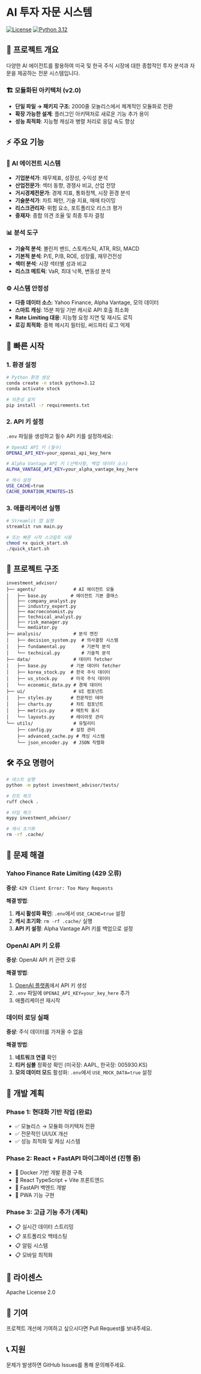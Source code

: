 # AI 투자 자문 시스템

[![License](https://img.shields.io/badge/License-Apache%202.0-blue.svg)](https://opensource.org/licenses/Apache-2.0)
[![Python 3.12](https://img.shields.io/badge/python-3.12+-blue.svg)](https://www.python.org/downloads/release/python-3120/)

## 🚀 프로젝트 개요

다양한 AI 에이전트를 활용하여 미국 및 한국 주식 시장에 대한 종합적인 투자 분석과 자문을 제공하는 전문 시스템입니다.

### 🏗️ 모듈화된 아키텍처 (v2.0)
- **단일 파일 → 패키지 구조**: 2000줄 모놀리스에서 체계적인 모듈화로 전환
- **확장 가능한 설계**: 플러그인 아키텍처로 새로운 기능 추가 용이
- **성능 최적화**: 지능형 캐싱과 병렬 처리로 응답 속도 향상

## ⚡ 주요 기능

### 🤖 AI 에이전트 시스템
- **기업분석가**: 재무제표, 성장성, 수익성 분석
- **산업전문가**: 섹터 동향, 경쟁사 비교, 산업 전망
- **거시경제전문가**: 경제 지표, 통화정책, 시장 환경 분석
- **기술분석가**: 차트 패턴, 기술 지표, 매매 타이밍
- **리스크관리자**: 위험 요소, 포트폴리오 리스크 평가
- **중재자**: 종합 의견 조율 및 최종 투자 결정

### 📊 분석 도구
- **기술적 분석**: 볼린저 밴드, 스토캐스틱, ATR, RSI, MACD
- **기본적 분석**: P/E, P/B, ROE, 성장률, 재무건전성
- **섹터 분석**: 시장 섹터별 성과 비교
- **리스크 메트릭**: VaR, 최대 낙폭, 변동성 분석

### ⚙️ 시스템 안정성
- **다중 데이터 소스**: Yahoo Finance, Alpha Vantage, 모의 데이터
- **스마트 캐싱**: 15분 파일 기반 캐시로 API 호출 최소화
- **Rate Limiting 대응**: 지능형 요청 지연 및 재시도 로직
- **로깅 최적화**: 중복 메시지 필터링, 써드파티 로그 억제

## 🚀 빠른 시작

### 1. 환경 설정

```bash
# Python 환경 생성
conda create -n stock python=3.12
conda activate stock

# 의존성 설치
pip install -r requirements.txt
```

### 2. API 키 설정

`.env` 파일을 생성하고 필수 API 키를 설정하세요:

```bash
# OpenAI API 키 (필수)
OPENAI_API_KEY=your_openai_api_key_here

# Alpha Vantage API 키 (선택사항, 백업 데이터 소스)
ALPHA_VANTAGE_API_KEY=your_alpha_vantage_key_here

# 캐시 설정
USE_CACHE=true
CACHE_DURATION_MINUTES=15
```

### 3. 애플리케이션 실행

```bash
# Streamlit 앱 실행
streamlit run main.py

# 또는 빠른 시작 스크립트 사용
chmod +x quick_start.sh
./quick_start.sh
```

## 📁 프로젝트 구조

```
investment_advisor/
├── agents/              # AI 에이전트 모듈
│   ├── base.py         # 에이전트 기본 클래스
│   ├── company_analyst.py
│   ├── industry_expert.py
│   ├── macroeconomist.py
│   ├── technical_analyst.py
│   ├── risk_manager.py
│   └── mediator.py
├── analysis/            # 분석 엔진
│   ├── decision_system.py  # 의사결정 시스템
│   ├── fundamental.py      # 기본적 분석
│   └── technical.py        # 기술적 분석
├── data/                # 데이터 fetcher
│   ├── base.py         # 기본 데이터 fetcher
│   ├── korea_stock.py  # 한국 주식 데이터
│   ├── us_stock.py     # 미국 주식 데이터
│   └── economic_data.py # 경제 데이터
├── ui/                  # UI 컴포넌트
│   ├── styles.py       # 전문적인 테마
│   ├── charts.py       # 차트 컴포넌트
│   ├── metrics.py      # 메트릭 표시
│   └── layouts.py      # 레이아웃 관리
└── utils/               # 유틸리티
    ├── config.py       # 설정 관리
    ├── advanced_cache.py # 캐싱 시스템
    └── json_encoder.py  # JSON 직렬화
```

## 🛠️ 주요 명령어

```bash
# 테스트 실행
python -m pytest investment_advisor/tests/

# 린트 체크
ruff check .

# 타입 체크
mypy investment_advisor/

# 캐시 초기화
rm -rf .cache/
```

## 🔧 문제 해결

### Yahoo Finance Rate Limiting (429 오류)

**증상**: `429 Client Error: Too Many Requests`

**해결 방법**:
1. **캐시 활성화 확인**: `.env`에서 `USE_CACHE=true` 설정
2. **캐시 초기화**: `rm -rf .cache/` 실행
3. **API 키 설정**: Alpha Vantage API 키를 백업으로 설정

### OpenAI API 키 오류

**증상**: OpenAI API 키 관련 오류

**해결 방법**:
1. [OpenAI 플랫폼](https://platform.openai.com/api-keys)에서 API 키 생성
2. `.env` 파일에 `OPENAI_API_KEY=your_key_here` 추가
3. 애플리케이션 재시작

### 데이터 로딩 실패

**증상**: 주식 데이터를 가져올 수 없음

**해결 방법**:
1. **네트워크 연결** 확인
2. **티커 심볼** 정확성 확인 (미국장: AAPL, 한국장: 005930.KS)
3. **모의 데이터 모드** 활성화: `.env`에서 `USE_MOCK_DATA=true` 설정

## 🚧 개발 계획

### Phase 1: 현대화 기반 작업 (완료)
- ✅ 모놀리스 → 모듈화 아키텍처 전환
- ✅ 전문적인 UI/UX 개선
- ✅ 성능 최적화 및 캐싱 시스템

### Phase 2: React + FastAPI 마이그레이션 (진행 중)
- 🔄 Docker 기반 개발 환경 구축
- 🔄 React TypeScript + Vite 프론트엔드
- 🔄 FastAPI 백엔드 개발
- 🔄 PWA 기능 구현

### Phase 3: 고급 기능 추가 (계획)
- 📋 실시간 데이터 스트리밍
- 📋 포트폴리오 백테스팅
- 📋 알림 시스템
- 📋 모바일 최적화

## 📄 라이센스

Apache License 2.0

## 🤝 기여

프로젝트 개선에 기여하고 싶으시다면 Pull Request를 보내주세요.

## 📞 지원

문제가 발생하면 GitHub Issues를 통해 문의해주세요.